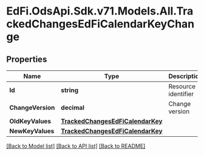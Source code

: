 # EdFi.OdsApi.Sdk.v71.Models.All.TrackedChangesEdFiCalendarKeyChange

## Properties

Name | Type | Description | Notes
------------ | ------------- | ------------- | -------------
**Id** | **string** | Resource identifier | [optional] 
**ChangeVersion** | **decimal** | Change version | [optional] 
**OldKeyValues** | [**TrackedChangesEdFiCalendarKey**](TrackedChangesEdFiCalendarKey.md) |  | [optional] 
**NewKeyValues** | [**TrackedChangesEdFiCalendarKey**](TrackedChangesEdFiCalendarKey.md) |  | [optional] 

[[Back to Model list]](../../README.md#documentation-for-models) [[Back to API list]](../../README.md#documentation-for-api-endpoints) [[Back to README]](../../README.md)

